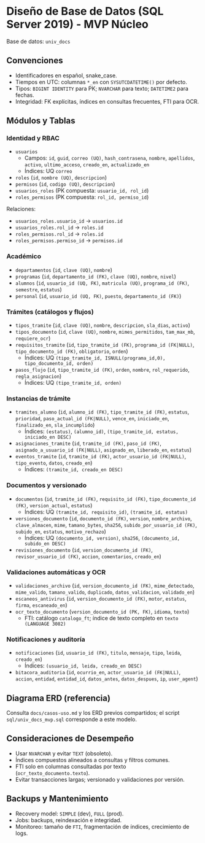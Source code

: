 # Diseño de Base de Datos (SQL Server 2019) - MVP Núcleo

Base de datos: `univ_docs`

## Convenciones
- Identificadores en español, snake_case.
- Tiempos en UTC: columnas `*_en` con `SYSUTCDATETIME()` por defecto.
- Tipos: `BIGINT IDENTITY` para PK; `NVARCHAR` para texto; `DATETIME2` para fechas.
- Integridad: FK explícitas, índices en consultas frecuentes, FTI para OCR.

## Módulos y Tablas

### Identidad y RBAC
- `usuarios`
  - Campos: `id`, `guid`, `correo (UQ)`, `hash_contrasena`, `nombre`, `apellidos`, `activo`, `ultimo_acceso`, `creado_en`, `actualizado_en`
  - Índices: UQ `correo`
- `roles` (`id`, `nombre (UQ)`, `descripcion`)
- `permisos` (`id`, `codigo (UQ)`, `descripcion`)
- `usuarios_roles` (PK compuesta: `usuario_id, rol_id`)
- `roles_permisos` (PK compuesta: `rol_id, permiso_id`)

Relaciones:
- `usuarios_roles.usuario_id` → `usuarios.id`
- `usuarios_roles.rol_id` → `roles.id`
- `roles_permisos.rol_id` → `roles.id`
- `roles_permisos.permiso_id` → `permisos.id`

### Académico
- `departamentos` (`id`, `clave (UQ)`, `nombre`)
- `programas` (`id`, `departamento_id (FK)`, `clave (UQ)`, `nombre`, `nivel`)
- `alumnos` (`id`, `usuario_id (UQ, FK)`, `matricula (UQ)`, `programa_id (FK)`, `semestre`, `estatus`)
- `personal` (`id`, `usuario_id (UQ, FK)`, `puesto`, `departamento_id (FK)`)

### Trámites (catálogos y flujos)
- `tipos_tramite` (`id`, `clave (UQ)`, `nombre`, `descripcion`, `sla_dias`, `activo`)
- `tipos_documento` (`id`, `clave (UQ)`, `nombre`, `mimes_permitidos`, `tam_max_mb`, `requiere_ocr`)
- `requisitos_tramite` (`id`, `tipo_tramite_id (FK)`, `programa_id (FK|NULL)`, `tipo_documento_id (FK)`, `obligatorio`, `orden`)
  - Índices: UQ `(tipo_tramite_id, ISNULL(programa_id,0), tipo_documento_id, orden)`
- `pasos_flujo` (`id`, `tipo_tramite_id (FK)`, `orden`, `nombre`, `rol_requerido`, `regla_asignacion`)
  - Índices: UQ `(tipo_tramite_id, orden)`

### Instancias de trámite
- `tramites_alumno` (`id`, `alumno_id (FK)`, `tipo_tramite_id (FK)`, `estatus`, `prioridad`, `paso_actual_id (FK|NULL)`, `vence_en`, `iniciado_en`, `finalizado_en`, `sla_incumplido`)
  - Índices: `(estatus)`, `(alumno_id)`, `(tipo_tramite_id, estatus, iniciado_en DESC)`
- `asignaciones_tramite` (`id`, `tramite_id (FK)`, `paso_id (FK)`, `asignado_a_usuario_id (FK|NULL)`, `asignado_en`, `liberado_en`, `estatus`)
- `eventos_tramite` (`id`, `tramite_id (FK)`, `actor_usuario_id (FK|NULL)`, `tipo_evento`, `datos`, `creado_en`)
  - Índices: `(tramite_id, creado_en DESC)`

### Documentos y versionado
- `documentos` (`id`, `tramite_id (FK)`, `requisito_id (FK)`, `tipo_documento_id (FK)`, `version_actual`, `estatus`)
  - Índices: UQ `(tramite_id, requisito_id)`, `(tramite_id, estatus)`
- `versiones_documento` (`id`, `documento_id (FK)`, `version`, `nombre_archivo`, `clave_almacen`, `mime`, `tamano_bytes`, `sha256`, `subido_por_usuario_id (FK)`, `subido_en`, `estatus`, `motivo_rechazo`)
  - Índices: UQ `(documento_id, version)`, `sha256`, `(documento_id, subido_en DESC)`
- `revisiones_documento` (`id`, `version_documento_id (FK)`, `revisor_usuario_id (FK)`, `accion`, `comentarios`, `creado_en`)

### Validaciones automáticas y OCR
- `validaciones_archivo` (`id`, `version_documento_id (FK)`, `mime_detectado`, `mime_valido`, `tamano_valido`, `duplicado`, `datos_validacion`, `validado_en`)
- `escaneos_antivirus` (`id`, `version_documento_id (FK)`, `motor`, `estatus`, `firma`, `escaneado_en`)
- `ocr_texto_documento` (`version_documento_id (PK, FK)`, `idioma`, `texto`)
  - FTI: catálogo `catalogo_ft`; índice de texto completo en `texto (LANGUAGE 3082)`

### Notificaciones y auditoría
- `notificaciones` (`id`, `usuario_id (FK)`, `titulo`, `mensaje`, `tipo`, `leida`, `creado_en`)
  - Índices: `(usuario_id, leida, creado_en DESC)`
- `bitacora_auditoria` (`id`, `ocurrio_en`, `actor_usuario_id (FK|NULL)`, `accion`, `entidad`, `entidad_id`, `datos_antes`, `datos_despues`, `ip`, `user_agent`)

## Diagrama ERD (referencia)
Consulta `docs/casos-uso.md` y los ERD previos compartidos; el script `sql/univ_docs_mvp.sql` corresponde a este modelo.

## Consideraciones de Desempeño
- Usar `NVARCHAR` y evitar `TEXT` (obsoleto).
- Índices compuestos alineados a consultas y filtros comunes.
- FTI solo en columnas consultadas por texto (`ocr_texto_documento.texto`).
- Evitar transacciones largas; versionado y validaciones por versión.

## Backups y Mantenimiento
- Recovery model: `SIMPLE` (dev), `FULL` (prod).
- Jobs: backups, reindexación e integridad.
- Monitoreo: tamaño de `FTI`, fragmentación de índices, crecimiento de logs.
